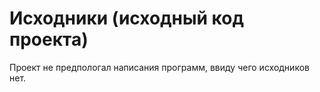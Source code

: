 # Исходники (исходный код проекта)

Проект не предпологал написания программ, ввиду чего исходников нет.